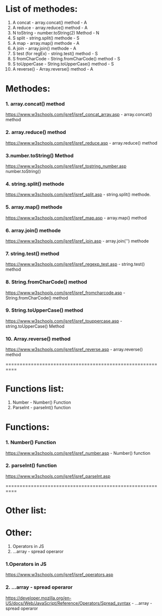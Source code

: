 # List of methodes:

1. A concat - array.concat() method - A
2. A reduce - array.reduce() method - A
3. N toString - number.toString(2) Method - N
4. S split - string.split() methode - S
5. A map - array.map() methode - A
6. A join - array.join() methode - A
7. S test (for regEx) - string.test() method - S
8. S fromCharCode - String.fromCharCode() method - S
9. S toUpperCase - String.toUpperCase() method - S
10. A reverse() - Array.reverse() method - A

# Methodes:

### 1. array.concat() method

https://www.w3schools.com/jsref/jsref_concat_array.asp - array.concat() method

### 2. array.reduce() method

https://www.w3schools.com/jsref/jsref_reduce.asp - array.reduce() method

### 3.number.toString() Method

https://www.w3schools.com/jsref/jsref_tostring_number.asp
number.toString()

### 4. string.split() methode

https://www.w3schools.com/jsref/jsref_split.asp - string.split() methode.

### 5. array.map() methode

https://www.w3schools.com/jsref/jsref_map.asp - array.map() method

### 6. array.join() methode

https://www.w3schools.com/jsref/jsref_join.asp - array.join('') methode

### 7. string.test() method

https://www.w3schools.com/jsref/jsref_regexp_test.asp - string.test() method

### 8. String.fromCharCode() method

https://www.w3schools.com/jsref/jsref_fromcharcode.asp - String.fromCharCode() method

### 9. String.toUpperCase() method

https://www.w3schools.com/jsref/jsref_touppercase.asp - string.toUpperCase() Method

### 10. Array.reverse() method

https://www.w3schools.com/jsref/jsref_reverse.asp - array.reverse() method

==========================================================

# Functions list:

1. Number - Number() Function
2. ParseInt - parseInt() function

# Functions:

### 1. Number() Function

https://www.w3schools.com/jsref/jsref_number.asp - Number() function

### 2. parseInt() function

https://www.w3schools.com/jsref/jsref_parseInt.asp

==========================================================

# Other list:

# Other:

1. Operators in JS
2. ...array - spread operaror

### 1.Operators in JS

https://www.w3schools.com/jsref/jsref_operators.asp

### 2. ...array - spread operaror

https://developer.mozilla.org/en-US/docs/Web/JavaScript/Reference/Operators/Spread_syntax - ...array - spread operaror
